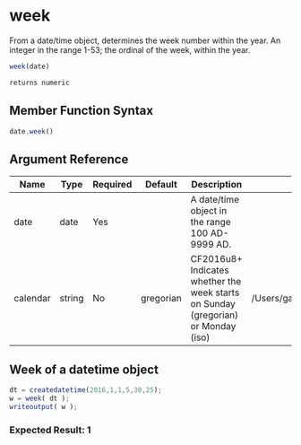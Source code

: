 # week

 From a date/time object, determines the week number within
 the year. An integer in the range 1-53; the ordinal of the
 week, within the year.

```javascript
week(date)
```

```javascript
returns numeric
```

## Member Function Syntax

```javascript
date.week()
```

## Argument Reference

| Name | Type | Required | Default | Description | Values |
| --- | --- | --- | --- | --- | --- |
| date | date | Yes |  | A date/time object in the range 100 AD-9999 AD. |  |
| calendar | string | No | gregorian | CF2016u8+ Indicates whether the week starts on Sunday (gregorian) or Monday (iso) | /Users/garethedwards/development/github/cfdocs/docs/functions/week.md|iso |

## Week of a datetime object

```javascript
dt = createdatetime(2016,1,1,5,30,25);
w = week( dt );
writeoutput( w );
```

### Expected Result: 1
